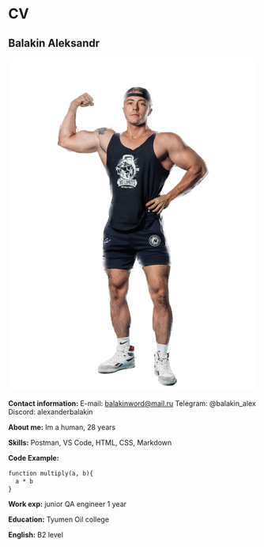 # CV 
## Balakin Aleksandr
![me](img/me.png)

**Contact information:**
E-mail: balakinword@mail.ru
Telegram: @balakin_alex
Discord: alexanderbalakin

**About me:**
Im a human, 28 years

**Skills:**
Postman, VS Code, HTML, CSS, Markdown

**Code Example:**
```
function multiply(a, b){
  a * b
}
```


**Work exp:**
junior QA engineer 1 year

**Education:** Tyumen Oil college 

**English:** B2 level